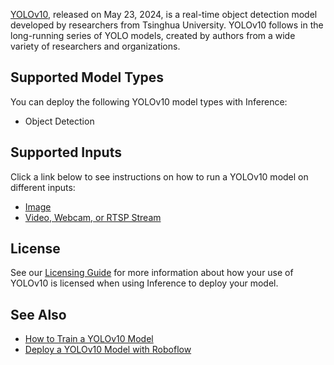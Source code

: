 [YOLOv10](https://github.com/THU-MIG/yolov10), released on May 23, 2024, is a real-time object detection model developed by researchers from Tsinghua University. YOLOv10 follows in the long-running series of YOLO models, created by authors from a wide variety of researchers and organizations.

## Supported Model Types

You can deploy the following YOLOv10 model types with Inference:

- Object Detection

## Supported Inputs

Click a link below to see instructions on how to run a YOLOv10 model on different inputs:

- [Image](/quickstart/run_model_on_image.md)
- [Video, Webcam, or RTSP Stream](/quickstart/run_model_on_rtsp_webcam.md)

## License

See our [Licensing Guide](https://roboflow.com/licensing) for more information about how your use of YOLOv10 is licensed when using Inference to deploy your model.

## See Also

- [How to Train a YOLOv10 Model](https://blog.roboflow.com/yolov10-how-to-train/)
- [Deploy a YOLOv10 Model with Roboflow](https://blog.roboflow.com/deploy-yolov10-model/)